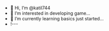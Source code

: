- 👋 Hi, I’m @katil744
- 👀 I’m interested in developing game...
- 🌱 I’m currently learning basics just started...
- !---
